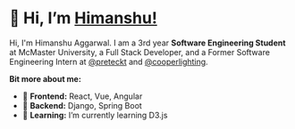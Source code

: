 # 👋 Hi, I’m [Himanshu!](https://himanshuaggarwal.com/)

Hi, I'm Himanshu Aggarwal. I am a 3rd year **Software Engineering Student** at McMaster University, a Full Stack Developer, and a Former Software Engineering Intern at [@preteckt](https://www.preteckt.com/) and [@cooperlighting](https://www.cooperlighting.com/global).



**Bit more about me:**

- 🐧 **Frontend:** React, Vue, Angular
- 🐼 **Backend:** Django, Spring Boot
- 🌱 **Learning:** I’m currently learning D3.js
